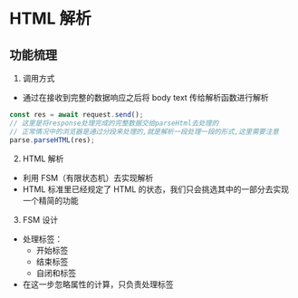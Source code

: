 # HTML 解析

## 功能梳理

1. 调用方式

- 通过在接收到完整的数据响应之后将 body text 传给解析函数进行解析

```js
const res = await request.send();
// 这里是将response处理完成的完整数据交给parseHtml去处理的
// 正常情况中的浏览器是通过分段来处理的,就是解析一段处理一段的形式,这里需要注意
parse.parseHTML(res);
```

2. HTML 解析

- 利用 FSM（有限状态机）去实现解析
- HTML 标准里已经规定了 HTML 的状态，我们只会挑选其中的一部分去实现一个精简的功能

3. FSM 设计

- 处理标签：
  - 开始标签
  - 结束标签
  - 自闭和标签
- 在这一步忽略属性的计算，只负责处理标签
